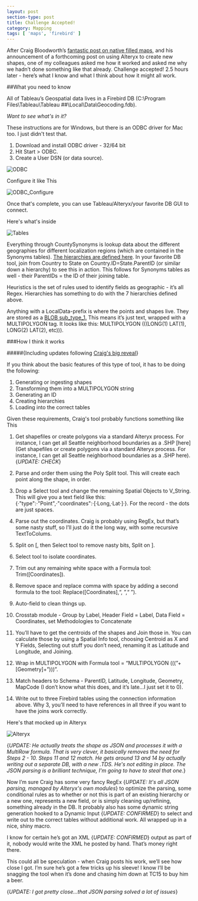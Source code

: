 ```yaml
---
layout: post
section-type: post
title: Challenge Accepted!
category: Mapping
tags: [ 'maps', 'firebird' ]
---
```

After Craig Bloodworth’s [fantastic post on native filled maps](http://www.theinformationlab.co.uk/2015/06/01/uk-filled-map-geocoding-pack-for-tableau/), and his announcement of a forthcoming post on using Alteryx to create new shapes, one of my colleagues asked me how it worked and asked me why we hadn’t done something like that already.  Challenge accepted!  2.5 hours later - here’s what I know and what I think about how it might all work.

##What you need to know

All of Tableau’s Geospatial data lives in a Firebird DB (C:\\Program Files\\Tableau\\Tableau ##\\Local\\Data\\Geocoding.fdb).

*Want to see what's in it?*

These instructions are for Windows, but there is an ODBC driver for Mac too. I just didn't test that.

1. Download and install ODBC driver - 32/64 bit
2. Hit Start > ODBC.
3. Create a User DSN (or data source).

![ODBC](https://cmtoomey.github.io/img/odbc-1434653259-43.png)

Configure it like This

![ODBC_Configure](https://cmtoomey.github.io/img/config-1434653298-77.png)

Once that's complete, you can use Tableau/Alteryx/your favorite DB GUI to connect.

Here's what's inside

![Tables](https://cmtoomey.github.io/img/tables-1434653338-94.png)

Everything through CountySynonyms is lookup data about the different geographies for different localization regions (which are contained in the Synonyms tables). [The hierarchies are defined here](http://onlinehelp.tableau.com/current/pro/online/mac/en-us/maps_customgeocode_importfile_builtinhierarchies.html). In your favorite DB tool, join from Country to State on Country.ID=State.ParentID (or similar down a hierarchy) to see this in action. This follows for Synonyms tables as well - their ParentIDs = the ID of their joining table.

Heuristics is the set of rules used to identify fields as geographic - it’s all Regex. Hierarchies has something to do with the 7 hierarchies defined above.

Anything with a LocalData-prefix is where the points and shapes live. They are stored as a [BLOB sub_type_1.](https://www.ibphoenix.com/resources/documents/general/doc_54) This means it’s just text, wrapped with a MULTIPOLYGON tag. It looks like this: MULTIPOLYGON (((LONG(1) LAT(1), LONG(2) LAT(2), etc))).

###How I think it works

#####{Including updates following [Craig's big reveal](http://www.theinformationlab.co.uk/2015/06/05/using-alteryx-to-create-tableau-filled-maps/)}

If you think about the basic features of this type of tool, it has to be doing the following:

1. Generating or ingesting shapes
2. Transforming them into a MULTIPOLYGON string
3. Generating an ID
4. Creating hierarchies
5. Loading into the correct tables

Given these requirements, Craig's tool probably functions something like This

1. Get shapefiles or create polygons via a standard Alteryx process. For instance, I can get all Seattle neighborhood boundaries as a .SHP [here](Get shapefiles or create polygons via a standard Alteryx process. For instance, I can get all Seattle neighborhood boundaries as a .SHP here). {*UPDATE: CHECK*}

2. Parse and order them using the Poly Split tool. This will create each point along the shape, in order.

3. Drop a Select tool and change the remaining Spatial Objects to V_String. This will give you a text field like this: {·"type":·"Point",·"coordinates":·[·Long,·Lat·]·}. For the record - the dots are just spaces.

4. Parse out the coordinates. Craig is probably using RegEx, but that’s some nasty stuff, so I’ll just do it the long way, with some recursive TextToColums.

5. Split on [, then Select tool to remove nasty bits, Split on ].

6. Select tool to isolate coordinates.

7. Trim out any remaining white space with a Formula tool: Trim([Coordinates]).

8. Remove space and replace comma with space by adding a second formula to the tool: Replace([Coordinates],“, ”,“ ”).

9. Auto-field to clean things up.

10. Crosstab module - Group by Label, Header Field = Label, Data Field = Coordinates, set Methodologies to Concatenate

11. You’ll have to get the centroids of the shapes and Join those in. You can calculate those by using a Spatial Info tool, choosing Centroid as X and Y Fields, Selecting out stuff you don’t need, renaming it as Latitude and Longitude, and Joining.

12. Wrap in MULTIPOLYGON with Formula tool = “MULTIPOLYGON (((”+[Geometry]+”)))”.

13. Match headers to Schema - ParentID, Latitude, Longitude, Geometry, MapCode (I don’t know what this does, and it’s late…I just set it to 0).

14. Write out to three Firebird tables using the connection information above. Why 3, you’ll need to have references in all three if you want to have the joins work correctly.

Here's that mocked up in Alteryx

![Alteryx](https://cmtoomey.github.io/img/workflow-1434653476-38.png)

{*UPDATE: He actually treats the shape as JSON and processes it with a MultiRow formula. That is very clever, it basically removes the need for Steps 2 - 10. Steps 11 and 12 match. He gets around 13 and 14 by actually writing out a separate DB, with a new .TDS. He's not editing in place. The JSON parsing is a brilliant technique, I'm going to have to steal that one.*}

Now I’m sure Craig has some very fancy RegEx {*UPDATE: It's all JSON parsing, managed by Alteryx's own modules*} to optimize the parsing, some conditional rules as to whether or not this is part of an existing hierarchy or a new one, represents a new field, or is simply cleaning up/refining, something already in the DB. It probably also has some dynamic string generation hooked to a Dynamic Input {*UPDATE: CONFIRMED*} to select and write out to the correct tables without additional work. All wrapped up in a nice, shiny macro.

I know for certain he’s got an XML {*UPDATE: CONFIRMED*} output as part of it, nobody would write the XML he posted by hand. That’s money right there.

This could all be speculation - when Craig posts his work, we’ll see how close I got. I’m sure he’s got a few tricks up his sleeve! I know I’ll be snagging the tool when it’s done and chasing him down at TC15 to buy him a beer.

{*UPDATE: I got pretty close...that JSON parsing solved a lot of issues*}
